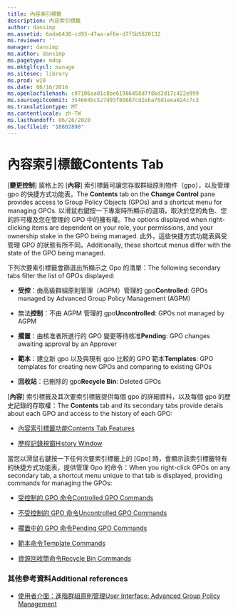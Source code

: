 ```yaml
---
title: 內容索引標籤
description: 內容索引標籤
author: dansimp
ms.assetid: 6ada6430-cd93-47aa-af6e-d7f5b5620132
ms.reviewer: ''
manager: dansimp
ms.author: dansimp
ms.pagetype: mdop
ms.mktglfcycl: manage
ms.sitesec: library
ms.prod: w10
ms.date: 06/16/2016
ms.openlocfilehash: c97106aa01c8be61986458d7f8bd2d17c422e999
ms.sourcegitcommit: 354664bc527d93f80687cd2eba70d1eea024c7c3
ms.translationtype: MT
ms.contentlocale: zh-TW
ms.lasthandoff: 06/26/2020
ms.locfileid: "10802898"
---
```

# <span data-ttu-id="cc2ff-103">內容索引標籤</span><span class="sxs-lookup"><span data-stu-id="cc2ff-103">Contents Tab</span></span>


<span data-ttu-id="cc2ff-104">[**變更控制**] 窗格上的 [**內容**] 索引標籤可讓您存取群組原則物件（gpo），以及管理 gpo 的快捷方式功能表。</span><span class="sxs-lookup"><span data-stu-id="cc2ff-104">The **Contents** tab on the **Change Control** pane provides access to Group Policy Objects (GPOs) and a shortcut menu for managing GPOs.</span></span> <span data-ttu-id="cc2ff-105">以滑鼠右鍵按一下專案時所顯示的選項，取決於您的角色、您的許可權及您在管理的 GPO 中的擁有權。</span><span class="sxs-lookup"><span data-stu-id="cc2ff-105">The options displayed when right-clicking items are dependent on your role, your permissions, and your ownership stake in the GPO being managed.</span></span> <span data-ttu-id="cc2ff-106">此外，這些快捷方式功能表與受管理 GPO 的狀態有所不同。</span><span class="sxs-lookup"><span data-stu-id="cc2ff-106">Additionally, these shortcut menus differ with the state of the GPO being managed.</span></span>

<span data-ttu-id="cc2ff-107">下列次要索引標籤會篩選出所顯示之 Gpo 的清單：</span><span class="sxs-lookup"><span data-stu-id="cc2ff-107">The following secondary tabs filter the list of GPOs displayed:</span></span>

-   <span data-ttu-id="cc2ff-108">**受控**：由高級群組原則管理（AGPM）管理的 gpo</span><span class="sxs-lookup"><span data-stu-id="cc2ff-108">**Controlled**: GPOs managed by Advanced Group Policy Management (AGPM)</span></span>

-   <span data-ttu-id="cc2ff-109">無法**控制**：不由 AGPM 管理的 gpo</span><span class="sxs-lookup"><span data-stu-id="cc2ff-109">**Uncontrolled**: GPOs not managed by AGPM</span></span>

-   <span data-ttu-id="cc2ff-110">**擱置**：由核准者所進行的 GPO 變更等待核准</span><span class="sxs-lookup"><span data-stu-id="cc2ff-110">**Pending**: GPO changes awaiting approval by an Approver</span></span>

-   <span data-ttu-id="cc2ff-111">**範本**：建立新 gpo 以及與現有 gpo 比較的 GPO 範本</span><span class="sxs-lookup"><span data-stu-id="cc2ff-111">**Templates**: GPO templates for creating new GPOs and comparing to existing GPOs</span></span>

-   <span data-ttu-id="cc2ff-112">**回收站**：已刪除的 gpo</span><span class="sxs-lookup"><span data-stu-id="cc2ff-112">**Recycle Bin**: Deleted GPOs</span></span>

<span data-ttu-id="cc2ff-113">[**內容**] 索引標籤及其次要索引標籤提供每個 gpo 的詳細資料，以及每個 gpo 的歷史記錄的存取權：</span><span class="sxs-lookup"><span data-stu-id="cc2ff-113">The **Contents** tab and its secondary tabs provide details about each GPO and access to the history of each GPO:</span></span>

-   [<span data-ttu-id="cc2ff-114">內容索引標籤功能</span><span class="sxs-lookup"><span data-stu-id="cc2ff-114">Contents Tab Features</span></span>](contents-tab-features-agpm30ops.md)

-   [<span data-ttu-id="cc2ff-115">歷程記錄視窗</span><span class="sxs-lookup"><span data-stu-id="cc2ff-115">History Window</span></span>](history-window-agpm30ops.md)

<span data-ttu-id="cc2ff-116">當您以滑鼠右鍵按一下任何次要索引標籤上的 [Gpo] 時，會顯示該索引標籤特有的快捷方式功能表，提供管理 Gpo 的命令：</span><span class="sxs-lookup"><span data-stu-id="cc2ff-116">When you right-click GPOs on any secondary tab, a shortcut menu unique to that tab is displayed, providing commands for managing the GPOs:</span></span>

-   [<span data-ttu-id="cc2ff-117">受控制的 GPO 命令</span><span class="sxs-lookup"><span data-stu-id="cc2ff-117">Controlled GPO Commands</span></span>](controlled-gpo-commands-agpm30ops.md)

-   [<span data-ttu-id="cc2ff-118">不受控制的 GPO 命令</span><span class="sxs-lookup"><span data-stu-id="cc2ff-118">Uncontrolled GPO Commands</span></span>](uncontrolled-gpo-commands-agpm30ops.md)

-   [<span data-ttu-id="cc2ff-119">擱置中的 GPO 命令</span><span class="sxs-lookup"><span data-stu-id="cc2ff-119">Pending GPO Commands</span></span>](pending-gpo-commands-agpm30ops.md)

-   [<span data-ttu-id="cc2ff-120">範本命令</span><span class="sxs-lookup"><span data-stu-id="cc2ff-120">Template Commands</span></span>](template-commands-agpm30ops.md)

-   [<span data-ttu-id="cc2ff-121">資源回收筒命令</span><span class="sxs-lookup"><span data-stu-id="cc2ff-121">Recycle Bin Commands</span></span>](recycle-bin-commands-agpm30ops.md)

### <span data-ttu-id="cc2ff-122">其他參考資料</span><span class="sxs-lookup"><span data-stu-id="cc2ff-122">Additional references</span></span>

-   [<span data-ttu-id="cc2ff-123">使用者介面：進階群組原則管理</span><span class="sxs-lookup"><span data-stu-id="cc2ff-123">User Interface: Advanced Group Policy Management</span></span>](user-interface-advanced-group-policy-management-agpm30ops.md)

 

 





